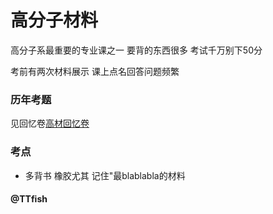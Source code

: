 # 高分子材料

高分子系最重要的专业课之一 要背的东西很多 考试千万别下50分

考前有两次材料展示 课上点名回答问题频繁

### 历年考题

见回忆卷[高材回忆卷](./高材回忆卷.pdf)

### 考点

+ 多背书 橡胶尤其 记住"最blablabla的材料

#### @TTfish

